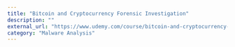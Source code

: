 ```yaml
---
title: "Bitcoin and Cryptocurrency Forensic Investigation"
description: ""
external_url: "https://www.udemy.com/course/bitcoin-and-cryptocurrency-forensic-investigation-osint"
category: "Malware Analysis"
---
```

